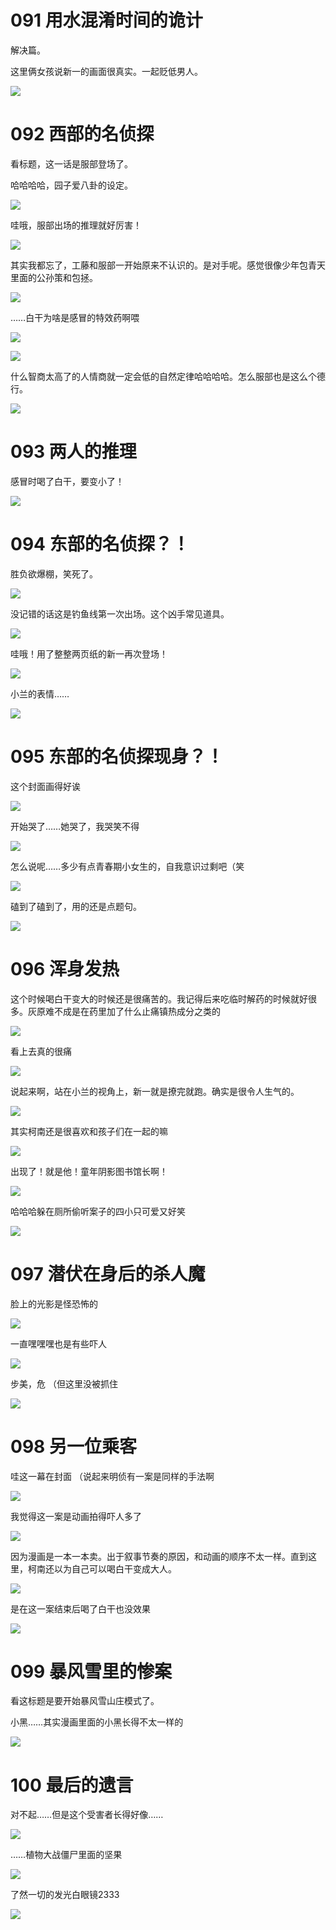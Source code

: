 # ​091 用水混淆时间的诡计

解决篇。

这里俩女孩说新一的画面很真实。一起贬低男人。

![](09494ca071a7660fb95c2747cb11b022_MD5.png)

# 092 西部的名侦探

看标题，这一话是服部登场了。

哈哈哈哈，园子爱八卦的设定。

![](f5b3b57eb3eb4f50162c062451545883_MD5.png)

哇哦，服部出场的推理就好厉害！

![](e49fba14dab353a9a402d6816261bdbb_MD5.png)

其实我都忘了，工藤和服部一开始原来不认识的。是对手呢。感觉很像少年包青天里面的公孙策和包拯。

![](1d1ce6126ad362fd69bb3acf23b21325_MD5.png)

……白干为啥是感冒的特效药啊喂

![](84c4076007063906a8f46922932c087e_MD5.png)

  

![](c11e6f7725e163326e902e4584d11b9b_MD5.png)

什么智商太高了的人情商就一定会低的自然定律哈哈哈哈。怎么服部也是这么个德行。

![](d6137905eadcd2bbc0966196153df8f1_MD5.png)

# 093 两人的推理

感冒时喝了白干，要变小了！

![](975123050f86987f51fac7b91d1743bc_MD5.png)

# 094 东部的名侦探？！

  

胜负欲爆棚，笑死了。

![](2417f41d71e7d52c7b2d6405fb1382c2_MD5.png)

没记错的话这是钓鱼线第一次出场。这个凶手常见道具。

![](f27f1763031d8a2eb570ddca0466d647_MD5.png)

哇哦！用了整整两页纸的新一再次登场！

![](de738d75a97931a4646c6b63ef2c87ca_MD5.png)

小兰的表情……

![](3343f6f2c8ed98d39a814c18d9e2e260_MD5.png)

# 095 东部的名侦探现身？！

这个封面画得好诶

![](956d053944c7b4dfa89d13f22520d473_MD5.png)

开始哭了……她哭了，我哭笑不得

![](ed226a0eecd8146bea972f8b429c8fcf_MD5.png)

怎么说呢……多少有点青春期小女生的，自我意识过剩吧（笑  

![](6970e8f63853f73617a6cb561c458b8d_MD5.png)

磕到了磕到了，用的还是点题句。

![](8c11663b7c5cf484ba48d364d9626d5b_MD5.png)

# 096 浑身发热

这个时候喝白干变大的时候还是很痛苦的。我记得后来吃临时解药的时候就好很多。灰原难不成是在药里加了什么止痛镇热成分之类的

![](7be0cee48ecb02b736156d3f89c04dba_MD5.png)

看上去真的很痛  

![](77c781b23c0cbcdfcac2365578eb9399_MD5.png)

说起来啊，站在小兰的视角上，新一就是撩完就跑。确实是很令人生气的。

![](347f78472d83d3bdbcdc0e39192435ee_MD5.png)

其实柯南还是很喜欢和孩子们在一起的嘛

![](968b723920ae756bd8eaef8af739b915_MD5.png)

出现了！就是他！童年阴影图书馆长啊！

![](518c52c2277b1bfadbe6f1ccab8d30be_MD5.png)

哈哈哈躲在厕所偷听案子的四小只可爱又好笑

![](25c2de64f3a6cd39ddad7b0bfd0bc4d4_MD5.png)

# 097 潜伏在身后的杀人魔

脸上的光影是怪恐怖的  

![](d0746dab1197a36c429ba362039b06a6_MD5.png)

一直嘿嘿嘿也是有些吓人

![](078c82acc5dd227341dfcb5c08aa910c_MD5.png)

步美，危 （但这里没被抓住  

![](3e3fc789888dcb6ec2505338af144c20_MD5.png)

# 098 另一位乘客

哇这一幕在封面 （说起来明侦有一案是同样的手法啊  

![](a3581d063bfd123b9adba935dfa8511e_MD5.png)

我觉得这一案是动画拍得吓人多了

![](93d4a2c9e0075b35c67d05473094da17_MD5.png)

因为漫画是一本一本卖。出于叙事节奏的原因，和动画的顺序不太一样。直到这里，柯南还以为自己可以喝白干变成大人。

![](76b28c1a8115fa221d5b1e99b43c7038_MD5.png)

是在这一案结束后喝了白干也没效果  

![](bfb8fe29196c6e9ceef32faf04e9b252_MD5.png)

# 099 暴风雪里的惨案

看这标题是要开始暴风雪山庄模式了。

小黑……其实漫画里面的小黑长得不太一样的

![](fb61c88ea925ebc63bb8350f62081d42_MD5.png)

  

# 100 最后的遗言

对不起……但是这个受害者长得好像……

![](39a87ba632ceca1dd3b4536c32f61372_MD5.png)

……植物大战僵尸里面的坚果

![](9bb7584053acbbdd2a04fd6d609c4cd5_MD5.png)

了然一切的发光白眼镜2333

![](d49569155e2118db9df730f08d08f716_MD5.png)